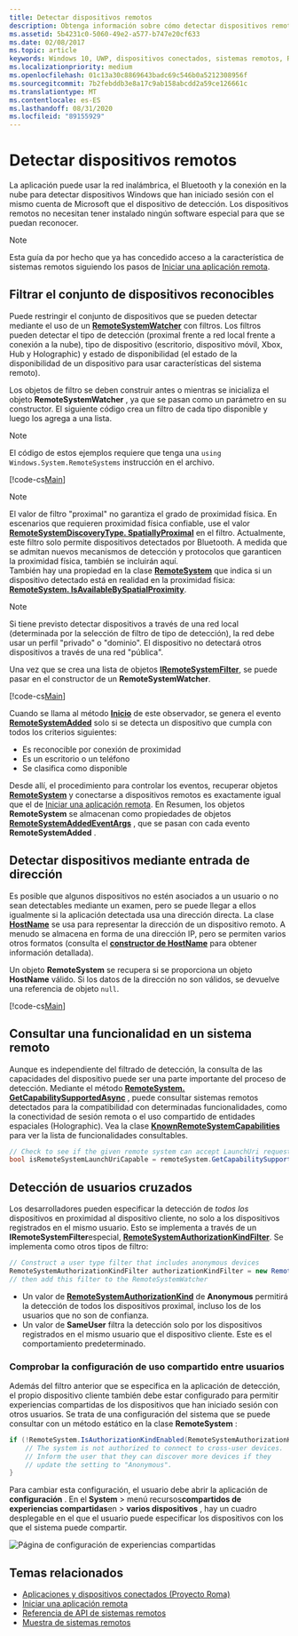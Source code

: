 ```yaml
---
title: Detectar dispositivos remotos
description: Obtenga información sobre cómo detectar dispositivos remotos desde su aplicación mediante el proyecto Roma.
ms.assetid: 5b4231c0-5060-49e2-a577-b747e20cf633
ms.date: 02/08/2017
ms.topic: article
keywords: Windows 10, UWP, dispositivos conectados, sistemas remotos, Roma, proyecto Roma
ms.localizationpriority: medium
ms.openlocfilehash: 01c13a30c8869643badc69c546b0a5212308956f
ms.sourcegitcommit: 7b2febddb3e8a17c9ab158abcdd2a59ce126661c
ms.translationtype: MT
ms.contentlocale: es-ES
ms.lasthandoff: 08/31/2020
ms.locfileid: "89155929"
---
```

# <a name="discover-remote-devices"></a>Detectar dispositivos remotos
La aplicación puede usar la red inalámbrica, el Bluetooth y la conexión en la nube para detectar dispositivos Windows que han iniciado sesión con el mismo cuenta de Microsoft que el dispositivo de detección. Los dispositivos remotos no necesitan tener instalado ningún software especial para que se puedan reconocer.

> [!NOTE]
> Esta guía da por hecho que ya has concedido acceso a la característica de sistemas remotos siguiendo los pasos de [Iniciar una aplicación remota](launch-a-remote-app.md).

## <a name="filter-the-set-of-discoverable-devices"></a>Filtrar el conjunto de dispositivos reconocibles
Puede restringir el conjunto de dispositivos que se pueden detectar mediante el uso de un [**RemoteSystemWatcher**](/uwp/api/Windows.System.RemoteSystems.RemoteSystemWatcher) con filtros. Los filtros pueden detectar el tipo de detección (proximal frente a red local frente a conexión a la nube), tipo de dispositivo (escritorio, dispositivo móvil, Xbox, Hub y Holographic) y estado de disponibilidad (el estado de la disponibilidad de un dispositivo para usar características del sistema remoto).

Los objetos de filtro se deben construir antes o mientras se inicializa el objeto **RemoteSystemWatcher** , ya que se pasan como un parámetro en su constructor. El siguiente código crea un filtro de cada tipo disponible y luego los agrega a una lista.

> [!NOTE]
> El código de estos ejemplos requiere que tenga una `using Windows.System.RemoteSystems` instrucción en el archivo.

[!code-cs[Main](./code/DiscoverDevices/MainPage.xaml.cs#SnippetMakeFilterList)]

> [!NOTE]
> El valor de filtro "proximal" no garantiza el grado de proximidad física. En escenarios que requieren proximidad física confiable, use el valor [**RemoteSystemDiscoveryType. SpatiallyProximal**](/uwp/api/windows.system.remotesystems.remotesystemdiscoverytype) en el filtro. Actualmente, este filtro solo permite dispositivos detectados por Bluetooth. A medida que se admitan nuevos mecanismos de detección y protocolos que garanticen la proximidad física, también se incluirán aquí.  
También hay una propiedad en la clase [**RemoteSystem**](/uwp/api/Windows.System.RemoteSystems.RemoteSystem) que indica si un dispositivo detectado está en realidad en la proximidad física: [**RemoteSystem. IsAvailableBySpatialProximity**](/uwp/api/Windows.System.RemoteSystems.RemoteSystem.IsAvailableByProximity).

> [!NOTE]
> Si tiene previsto detectar dispositivos a través de una red local (determinada por la selección de filtro de tipo de detección), la red debe usar un perfil "privado" o "dominio". El dispositivo no detectará otros dispositivos a través de una red "pública".

Una vez que se crea una lista de objetos [**IRemoteSystemFilter**](/uwp/api/Windows.System.RemoteSystems.IRemoteSystemFilter), se puede pasar en el constructor de un **RemoteSystemWatcher**.

[!code-cs[Main](./code/DiscoverDevices/MainPage.xaml.cs#SnippetCreateWatcher)]

Cuando se llama al método [**Inicio**](/uwp/api/windows.system.remotesystems.remotesystemwatcher.start) de este observador, se genera el evento [**RemoteSystemAdded**](/uwp/api/windows.system.remotesystems.remotesystemwatcher.remotesystemadded) solo si se detecta un dispositivo que cumpla con todos los criterios siguientes:
* Es reconocible por conexión de proximidad
* Es un escritorio o un teléfono
* Se clasifica como disponible

Desde allí, el procedimiento para controlar los eventos, recuperar objetos [**RemoteSystem**](/uwp/api/Windows.System.RemoteSystems.RemoteSystem) y conectarse a dispositivos remotos es exactamente igual que el de [Iniciar una aplicación remota](launch-a-remote-app.md). En Resumen, los objetos **RemoteSystem** se almacenan como propiedades de objetos [**RemoteSystemAddedEventArgs**](/uwp/api/Windows.System.RemoteSystems.RemoteSystemAddedEventArgs) , que se pasan con cada evento **RemoteSystemAdded** .

## <a name="discover-devices-by-address-input"></a>Detectar dispositivos mediante entrada de dirección
Es posible que algunos dispositivos no estén asociados a un usuario o no sean detectables mediante un examen, pero se puede llegar a ellos igualmente si la aplicación detectada usa una dirección directa. La clase [**HostName**](/uwp/api/windows.networking.hostname) se usa para representar la dirección de un dispositivo remoto. A menudo se almacena en forma de una dirección IP, pero se permiten varios otros formatos (consulta el [**constructor de HostName**](/uwp/api/windows.networking.hostname.-ctor) para obtener información detallada).

Un objeto **RemoteSystem** se recupera si se proporciona un objeto **HostName** válido. Si los datos de la dirección no son válidos, se devuelve una referencia de objeto `null`.

[!code-cs[Main](./code/DiscoverDevices/MainPage.xaml.cs#SnippetFindByHostName)]

## <a name="querying-a-capability-on-a-remote-system"></a>Consultar una funcionalidad en un sistema remoto

Aunque es independiente del filtrado de detección, la consulta de las capacidades del dispositivo puede ser una parte importante del proceso de detección. Mediante el método [**RemoteSystem. GetCapabilitySupportedAsync**](/uwp/api/windows.system.remotesystems.remotesystem.GetCapabilitySupportedAsync) , puede consultar sistemas remotos detectados para la compatibilidad con determinadas funcionalidades, como la conectividad de sesión remota o el uso compartido de entidades espaciales (Holographic). Vea la clase [**KnownRemoteSystemCapabilities**](/uwp/api/windows.system.remotesystems.knownremotesystemcapabilities) para ver la lista de funcionalidades consultables.

```csharp
// Check to see if the given remote system can accept LaunchUri requests
bool isRemoteSystemLaunchUriCapable = remoteSystem.GetCapabilitySupportedAsync(KnownRemoteSystemCapabilities.LaunchUri);
```

## <a name="cross-user-discovery"></a>Detección de usuarios cruzados

Los desarrolladores pueden especificar la detección de _todos los_ dispositivos en proximidad al dispositivo cliente, no solo a los dispositivos registrados en el mismo usuario. Esto se implementa a través de un **IRemoteSystemFilter**especial, [**RemoteSystemAuthorizationKindFilter**](/uwp/api/windows.system.remotesystems.remotesystemauthorizationkindfilter). Se implementa como otros tipos de filtro:

```csharp
// Construct a user type filter that includes anonymous devices
RemoteSystemAuthorizationKindFilter authorizationKindFilter = new RemoteSystemAuthorizationKindFilter(RemoteSystemAuthorizationKind.Anonymous);
// then add this filter to the RemoteSystemWatcher
```

* Un valor de [**RemoteSystemAuthorizationKind**](/uwp/api/windows.system.remotesystems.remotesystemauthorizationkind) de **Anonymous** permitirá la detección de todos los dispositivos proximal, incluso los de los usuarios que no son de confianza.
* Un valor de **SameUser** filtra la detección solo por los dispositivos registrados en el mismo usuario que el dispositivo cliente. Este es el comportamiento predeterminado.

### <a name="checking-the-cross-user-sharing-settings"></a>Comprobar la configuración de uso compartido entre usuarios

Además del filtro anterior que se especifica en la aplicación de detección, el propio dispositivo cliente también debe estar configurado para permitir experiencias compartidas de los dispositivos que han iniciado sesión con otros usuarios. Se trata de una configuración del sistema que se puede consultar con un método estático en la clase **RemoteSystem** :

```csharp
if (!RemoteSystem.IsAuthorizationKindEnabled(RemoteSystemAuthorizationKind.Anonymous)) {
    // The system is not authorized to connect to cross-user devices. 
    // Inform the user that they can discover more devices if they
    // update the setting to "Anonymous".
}
```

Para cambiar esta configuración, el usuario debe abrir la aplicación de **configuración** . En el **System**  >  menú recursos**compartidos de experiencias compartidas**en  >  **varios dispositivos** , hay un cuadro desplegable en el que el usuario puede especificar los dispositivos con los que el sistema puede compartir.

![Página de configuración de experiencias compartidas](images/shared-experiences-settings.png)

## <a name="related-topics"></a>Temas relacionados
* [Aplicaciones y dispositivos conectados (Proyecto Roma)](connected-apps-and-devices.md)
* [Iniciar una aplicación remota](launch-a-remote-app.md)
* [Referencia de API de sistemas remotos](/uwp/api/Windows.System.RemoteSystems)
* [Muestra de sistemas remotos](https://github.com/Microsoft/Windows-universal-samples/tree/dev/Samples/RemoteSystems)